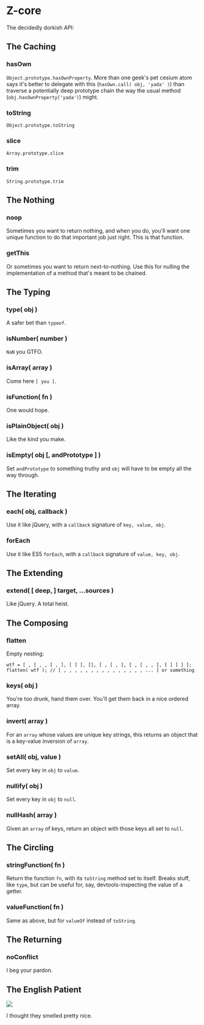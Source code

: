 # Z-core

The decidedly dorkish API:

## The Caching

### hasOwn

`Object.prototype.hasOwnProperty`. More than one geek's pet cesium atom says it's better to delegate with this (`hasOwn.call( obj, 'yada' )`) than traverse a potentially deep prototype chain the way the usual method (`obj.hasOwnProperty('yada')`) might.

### toString

`Object.prototype.toString`

### slice

`Array.prototype.slice`

### trim

`String.prototype.trim`

## The Nothing

### noop

Sometimes you want to return nothing, and when you do, you'll want one unique function to do that important job just right. This is that function.

### getThis

Or sometimes you want to return next-to-nothing. Use this for nulling the implementation of a method that's meant to be chained.

## The Typing

### type( obj )

A safer bet than `typeof`.

### isNumber( number )

`NaN` you GTFO.

### isArray( array )

Come here `[ you ]`.

### isFunction( fn )

One would hope.

### isPlainObject( obj )

Like the kind you make.

### isEmpty( obj [, andPrototype ] )

Set `andPrototype` to something truthy and `obj` will have to be empty all the way through.

## The Iterating

### each( obj, callback )

Use it like jQuery, with a `callback` signature of `key, value, obj`.

### forEach

Use it like ES5 `forEach`, with a `callback` signature of `value, key, obj`.

## The Extending

### extend( [ deep, ] target, ...sources )

Like jQuery. A total heist.

## The Composing

### flatten

Empty nesting:

	wtf = [ , [ , , [ , ], [ ] ], [], [ , [ , ], [ , [ , , ], [ ] ] ] ];
	flatten( wtf ); // [ , , , , , , , , , , , , , , , ... ] or something

### keys( obj )

You're too drunk, hand them over. You'll get them back in a nice ordered array.

### invert( array )

For an `array` whose values are unique key strings, this returns an object that is a key-value inversion of `array`.

### setAll( obj, value )

Set every key in `obj` to `value`.

### nullify( obj )

Set every key in `obj` to `null`.

### nullHash( array )

Given an `array` of keys, return an object with those keys all set to `null`.

## The Circling

### stringFunction( fn )

Return the function `fn`, with its `toString` method set to itself. Breaks stuff, like `type`, but can be useful for, say, devtools-inspecting the value of a getter.

### valueFunction( fn )

Same as above, but for `valueOf` instead of `toString`.

## The Returning

### noConflict

I beg your pardon.

## The English Patient

<img src="/zvector/z-core/blob/master/images/intoxicating_aroma.jpg?raw=true" />

I thought they smelled pretty nice.
